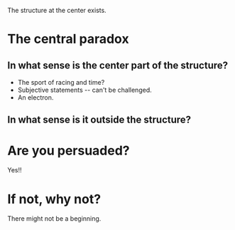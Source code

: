 The structure at the center exists.


# The central paradox

## In what sense is the center part of the structure?
* The sport of racing and time?
* Subjective statements -- can't be challenged.
* An electron.




## In what sense is it outside the structure?


# Are you persuaded?
Yes!!

# If not, why not?
There might not be a beginning.


